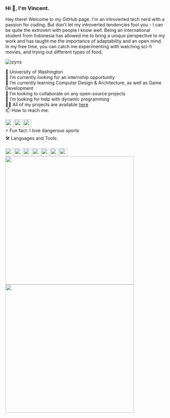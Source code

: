 ### Hi 👋, I'm Vincent.

Hey there! Welcome to my GitHub page. I'm an introverted tech nerd with a passion for coding. But don't let my introverted tendencies fool you - I can be quite the extrovert with people I know well. Being an international student from Indonesia has allowed me to bring a unique perspective to my work and has taught me the importance of adaptability and an open mind. In my free time, you can catch me experimenting with watching sci-fi movies, and trying out different types of food.                 
<p align="left"> <img src="https://komarev.com/ghpvc/?username=izyns&label=Profile%20views&color=18d838&style=flat-square" alt="izyns" /> </p>

🏫 University of Washington
</br>
🔭 I’m currently looking for an internship opportunity
</br>
🌱 I’m currently learning Computer Design & Architecture, as well as Game Development
</br>
👯 I’m looking to collaborate on any open-source projects
</br>
🤔 I’m looking for help with dynamic programming
</br>
👨‍💻 All of my projects are available  <a href="https://izyns.github.io/personal-web">here</a>
</br>
📫 How to reach me: 
</br>
<div>
<a href="https://www.instagram.com/vincent.nw/">
<img align="left" height="25" width="25" src="https://cdn.simpleicons.org/instagram/#d62976" />
</a>
<a href="https://www.linkedin.com/in/vnw/">
<img align="left" height="25" width="25" src="https://cdn.simpleicons.org/linkedin/#0072b1" />
</a>
<a href="https://www.github.com/izyns">
<img height="25" width="25" src="https://cdn.simpleicons.org/github/white" />
</a>
</div>
⚡ Fun fact: I love dangerous sports
</br>
🛠️ Languages and Tools:
</br>
</br>
<div>
<img align="left" height="25" width="25" src="https://cdn.simpleicons.org/c++/white"/>
<img align="left"height="25" width="25" src="https://cdn.simpleicons.org/visualstudio/white" />
<img align="left"height="25" width="25" src="https://cdn.simpleicons.org/intellijidea/white" />
<img align="left"height="25" width="25" src="https://cdn.simpleicons.org/github/white" />
<img align="left"height="25" width="25" src="https://cdn.simpleicons.org/docker/white" />
  <img align="left"height="25" width="25" src="https://cdn.simpleicons.org/unity/white" />
<img height="25" width="25" src="https://cdn.simpleicons.org/csharp/white" />
  </div>
  <div>
  <img src = "https://github-readme-stats.vercel.app/api/top-langs/?username=iZyns&layout=compact&theme=dark&hide_border=true" width = 400>
    <img src = "https://github-readme-stats.vercel.app/api?username=iZyns&show_icons=true&theme=bear" width = 400>

</div>



